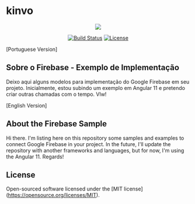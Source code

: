 # kinvo

<p align="center"><a href="https://firebase.google.com/?hl=pt-br" target="_blank"><img src="https://firebase.google.com/images/brand-guidelines/logo-standard.png?hl=pt"></a></p>

<p align="center">
<a href="#"><img src="https://travis-ci.org/laravel/framework.svg" alt="Build Status"></a>
<a href="#"><img src="https://poser.pugx.org/laravel/framework/license.svg" alt="License"></a>
</p>

[Portuguese Version]
## Sobre o Firebase - Exemplo de Implementação

Deixo aqui alguns modelos para implementação do Google Firebase em seu projeto.
Inicialmente, estou subindo um exemplo em Angular 11 e pretendo criar outras chamadas com o tempo.
Vlw!

[English Version]
## About the Firebase Sample
Hi there. I'm listing here on this repository some samples and examples to connect Google Firebase in your project.
In the future, I'll update the repository with another frameworks and languages, but for now, I'm using the Angular 11.
Regards!

## License

Open-sourced software licensed under the [MIT license] (https://opensource.org/licenses/MIT).
